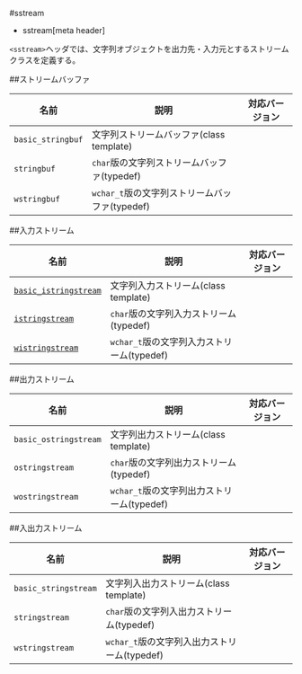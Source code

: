 #sstream
* sstream[meta header]

`<sstream>`ヘッダでは、文字列オブジェクトを出力先・入力元とするストリームクラスを定義する。

##ストリームバッファ

| 名前                  | 説明                                           | 対応バージョン |
|-----------------------|------------------------------------------------|----------------|
| `basic_stringbuf`     | 文字列ストリームバッファ(class template)       | |
| `stringbuf`           | `char`版の文字列ストリームバッファ(typedef)    | |
| `wstringbuf`          | `wchar_t`版の文字列ストリームバッファ(typedef) | |

##入力ストリーム

| 名前                  | 説明                                           | 対応バージョン |
|-----------------------|------------------------------------------------|----------------|
| [`basic_istringstream`](./sstream/basic_istringstream.md) | 文字列入力ストリーム(class template)           | |
| [`istringstream`](./sstream/basic_istringstream.md)       | `char`版の文字列入力ストリーム(typedef)        | |
| [`wistringstream`](./sstream/basic_istringstream.md)      | `wchar_t`版の文字列入力ストリーム(typedef)     | |

##出力ストリーム

| 名前                  | 説明                                           | 対応バージョン |
|-----------------------|------------------------------------------------|----------------|
| `basic_ostringstream` | 文字列出力ストリーム(class template)           | |
| `ostringstream`       | `char`版の文字列出力ストリーム(typedef)        | |
| `wostringstream`      | `wchar_t`版の文字列出力ストリーム(typedef)     | |

##入出力ストリーム

| 名前                  | 説明                                           | 対応バージョン |
|-----------------------|------------------------------------------------|----------------|
| `basic_stringstream`  | 文字列入出力ストリーム(class template)         | |
| `stringstream`        | `char`版の文字列入出力ストリーム(typedef)      | |
| `wstringstream`       | `wchar_t`版の文字列入出力ストリーム(typedef)   | |


